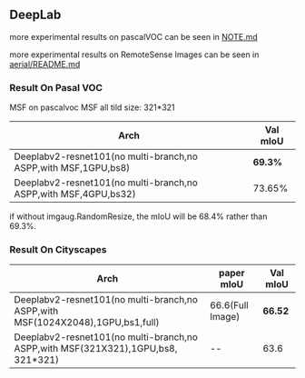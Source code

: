
## DeepLab

more experimental results on pascalVOC can be seen in [NOTE.md](NOTE.md)


more experimental results on RemoteSense Images can be seen in [aerial/README.md](aerial/README.md)


### Result On Pasal VOC
MSF on pascalvoc MSF all tild size: 321*321

Arch | Val mIoU
------------ | -------------
Deeplabv2-resnet101(no multi-branch,no ASPP,with MSF,1GPU,bs8) | **69.3%**
Deeplabv2-resnet101(no multi-branch,no ASPP,with MSF,4GPU,bs32) | 73.65%

if without imgaug.RandomResize, the mIoU will be 68.4% rather than 69.3%.

### Result On Cityscapes

Arch | paper mIoU |Val mIoU
------------ | -------- | -------------
Deeplabv2-resnet101(no multi-branch,no ASPP,with MSF(1024X2048),1GPU,bs1,full) | 66.6(Full Image)  | **66.52**
Deeplabv2-resnet101(no multi-branch,no ASPP,with MSF(321X321),1GPU,bs8, 321*321) | -- | 63.6
